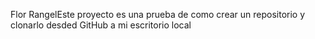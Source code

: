 Flor RangelEste proyecto es una prueba de como crear un repositorio y clonarlo desded GitHub a mi escritorio local
